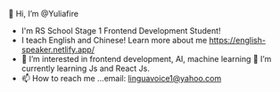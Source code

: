 👋 Hi, I’m @Yuliafire
- I'm RS School Stage 1 Frontend Development Student!
- I teach English and Chinese! Learn more about me https://english-speaker.netlify.app/
- 👀 I’m interested in frontend development, AI, machine learning 🌱 I’m currently learning Js and React Js.
- 📫 How to reach me ...email: linguavoice1@yahoo.com

<!---
Yuliafire/Yuliafire is a ✨ special ✨ repository because its `README.md` (this file) appears on your GitHub profile.
You can click the Preview link to take a look at your changes.
--->
